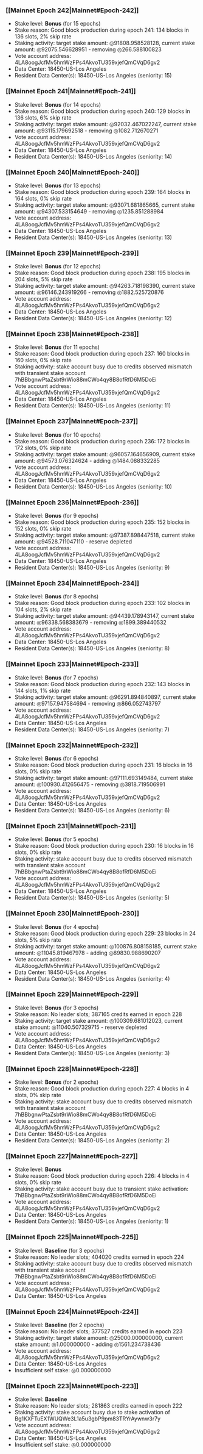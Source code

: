 ### [[Mainnet Epoch 242|Mainnet#Epoch-242]]
* Stake level: **Bonus** (for 15 epochs)
* Stake reason: Good block production during epoch 241: 134 blocks in 136 slots, 2% skip rate
* Staking activity: target stake amount: ◎91808.958528128, current stake amount: ◎92075.546628951 - removing ◎266.588100823
* Vote account address: 4LA8oogJcfMv5hmWzFPs4AkvoTU359xjefQmCVqD6gv2
* Data Center: 18450-US-Los Angeles
* Resident Data Center(s): 18450-US-Los Angeles (seniority: 15)
### [[Mainnet Epoch 241|Mainnet#Epoch-241]]
* Stake level: **Bonus** (for 14 epochs)
* Stake reason: Good block production during epoch 240: 129 blocks in 136 slots, 6% skip rate
* Staking activity: target stake amount: ◎92032.467022247, current stake amount: ◎93115.179692518 - removing ◎1082.712670271
* Vote account address: 4LA8oogJcfMv5hmWzFPs4AkvoTU359xjefQmCVqD6gv2
* Data Center: 18450-US-Los Angeles
* Resident Data Center(s): 18450-US-Los Angeles (seniority: 14)
### [[Mainnet Epoch 240|Mainnet#Epoch-240]]
* Stake level: **Bonus** (for 13 epochs)
* Stake reason: Good block production during epoch 239: 164 blocks in 164 slots, 0% skip rate
* Staking activity: target stake amount: ◎93071.681865665, current stake amount: ◎94307.533154649 - removing ◎1235.851288984
* Vote account address: 4LA8oogJcfMv5hmWzFPs4AkvoTU359xjefQmCVqD6gv2
* Data Center: 18450-US-Los Angeles
* Resident Data Center(s): 18450-US-Los Angeles (seniority: 13)
### [[Mainnet Epoch 239|Mainnet#Epoch-239]]
* Stake level: **Bonus** (for 12 epochs)
* Stake reason: Good block production during epoch 238: 195 blocks in 204 slots, 5% skip rate
* Staking activity: target stake amount: ◎94263.718198390, current stake amount: ◎96146.243919266 - removing ◎1882.525720876
* Vote account address: 4LA8oogJcfMv5hmWzFPs4AkvoTU359xjefQmCVqD6gv2
* Data Center: 18450-US-Los Angeles
* Resident Data Center(s): 18450-US-Los Angeles (seniority: 12)
### [[Mainnet Epoch 238|Mainnet#Epoch-238]]
* Stake level: **Bonus** (for 11 epochs)
* Stake reason: Good block production during epoch 237: 160 blocks in 160 slots, 0% skip rate
* Staking activity: stake account busy due to credits observed mismatch with transient stake account 7hBBbgnwPtaZsbt9rWio88mCWo4qy8B8ofRfD6M5DoEi
* Vote account address: 4LA8oogJcfMv5hmWzFPs4AkvoTU359xjefQmCVqD6gv2
* Data Center: 18450-US-Los Angeles
* Resident Data Center(s): 18450-US-Los Angeles (seniority: 11)
### [[Mainnet Epoch 237|Mainnet#Epoch-237]]
* Stake level: **Bonus** (for 10 epochs)
* Stake reason: Good block production during epoch 236: 172 blocks in 172 slots, 0% skip rate
* Staking activity: target stake amount: ◎96057.164656909, current stake amount: ◎94573.076324624 - adding ◎1484.088332285
* Vote account address: 4LA8oogJcfMv5hmWzFPs4AkvoTU359xjefQmCVqD6gv2
* Data Center: 18450-US-Los Angeles
* Resident Data Center(s): 18450-US-Los Angeles (seniority: 10)
### [[Mainnet Epoch 236|Mainnet#Epoch-236]]
* Stake level: **Bonus** (for 9 epochs)
* Stake reason: Good block production during epoch 235: 152 blocks in 152 slots, 0% skip rate
* Staking activity: target stake amount: ◎97387.898447518, current stake amount: ◎94528.711047110 - reserve depleted
* Vote account address: 4LA8oogJcfMv5hmWzFPs4AkvoTU359xjefQmCVqD6gv2
* Data Center: 18450-US-Los Angeles
* Resident Data Center(s): 18450-US-Los Angeles (seniority: 9)
### [[Mainnet Epoch 234|Mainnet#Epoch-234]]
* Stake level: **Bonus** (for 8 epochs)
* Stake reason: Good block production during epoch 233: 102 blocks in 104 slots, 2% skip rate
* Staking activity: target stake amount: ◎94439.178943147, current stake amount: ◎96338.568383679 - removing ◎1899.389440532
* Vote account address: 4LA8oogJcfMv5hmWzFPs4AkvoTU359xjefQmCVqD6gv2
* Data Center: 18450-US-Los Angeles
* Resident Data Center(s): 18450-US-Los Angeles (seniority: 8)
### [[Mainnet Epoch 233|Mainnet#Epoch-233]]
* Stake level: **Bonus** (for 7 epochs)
* Stake reason: Good block production during epoch 232: 143 blocks in 144 slots, 1% skip rate
* Staking activity: target stake amount: ◎96291.894840897, current stake amount: ◎97157.947584694 - removing ◎866.052743797
* Vote account address: 4LA8oogJcfMv5hmWzFPs4AkvoTU359xjefQmCVqD6gv2
* Data Center: 18450-US-Los Angeles
* Resident Data Center(s): 18450-US-Los Angeles (seniority: 7)
### [[Mainnet Epoch 232|Mainnet#Epoch-232]]
* Stake level: **Bonus** (for 6 epochs)
* Stake reason: Good block production during epoch 231: 16 blocks in 16 slots, 0% skip rate
* Staking activity: target stake amount: ◎97111.693149484, current stake amount: ◎100930.412656475 - removing ◎3818.719506991
* Vote account address: 4LA8oogJcfMv5hmWzFPs4AkvoTU359xjefQmCVqD6gv2
* Data Center: 18450-US-Los Angeles
* Resident Data Center(s): 18450-US-Los Angeles (seniority: 6)
### [[Mainnet Epoch 231|Mainnet#Epoch-231]]
* Stake level: **Bonus** (for 5 epochs)
* Stake reason: Good block production during epoch 230: 16 blocks in 16 slots, 0% skip rate
* Staking activity: stake account busy due to credits observed mismatch with transient stake account 7hBBbgnwPtaZsbt9rWio88mCWo4qy8B8ofRfD6M5DoEi
* Vote account address: 4LA8oogJcfMv5hmWzFPs4AkvoTU359xjefQmCVqD6gv2
* Data Center: 18450-US-Los Angeles
* Resident Data Center(s): 18450-US-Los Angeles (seniority: 5)
### [[Mainnet Epoch 230|Mainnet#Epoch-230]]
* Stake level: **Bonus** (for 4 epochs)
* Stake reason: Good block production during epoch 229: 23 blocks in 24 slots, 5% skip rate
* Staking activity: target stake amount: ◎100876.808158185, current stake amount: ◎11045.819467978 - adding ◎89830.988690207
* Vote account address: 4LA8oogJcfMv5hmWzFPs4AkvoTU359xjefQmCVqD6gv2
* Data Center: 18450-US-Los Angeles
* Resident Data Center(s): 18450-US-Los Angeles (seniority: 4)
### [[Mainnet Epoch 229|Mainnet#Epoch-229]]
* Stake level: **Bonus** (for 3 epochs)
* Stake reason: No leader slots; 387165 credits earned in epoch 228
* Staking activity: target stake amount: ◎100309.681012023, current stake amount: ◎11040.507329715 - reserve depleted
* Vote account address: 4LA8oogJcfMv5hmWzFPs4AkvoTU359xjefQmCVqD6gv2
* Data Center: 18450-US-Los Angeles
* Resident Data Center(s): 18450-US-Los Angeles (seniority: 3)
### [[Mainnet Epoch 228|Mainnet#Epoch-228]]
* Stake level: **Bonus** (for 2 epochs)
* Stake reason: Good block production during epoch 227: 4 blocks in 4 slots, 0% skip rate
* Staking activity: stake account busy due to credits observed mismatch with transient stake account 7hBBbgnwPtaZsbt9rWio88mCWo4qy8B8ofRfD6M5DoEi
* Vote account address: 4LA8oogJcfMv5hmWzFPs4AkvoTU359xjefQmCVqD6gv2
* Data Center: 18450-US-Los Angeles
* Resident Data Center(s): 18450-US-Los Angeles (seniority: 2)
### [[Mainnet Epoch 227|Mainnet#Epoch-227]]
* Stake level: **Bonus**
* Stake reason: Good block production during epoch 226: 4 blocks in 4 slots, 0% skip rate
* Staking activity: stake account busy due to transient stake activation: 7hBBbgnwPtaZsbt9rWio88mCWo4qy8B8ofRfD6M5DoEi
* Vote account address: 4LA8oogJcfMv5hmWzFPs4AkvoTU359xjefQmCVqD6gv2
* Data Center: 18450-US-Los Angeles
* Resident Data Center(s): 18450-US-Los Angeles (seniority: 1)
### [[Mainnet Epoch 225|Mainnet#Epoch-225]]
* Stake level: **Baseline** (for 3 epochs)
* Stake reason: No leader slots; 404020 credits earned in epoch 224
* Staking activity: stake account busy due to credits observed mismatch with transient stake account 7hBBbgnwPtaZsbt9rWio88mCWo4qy8B8ofRfD6M5DoEi
* Vote account address: 4LA8oogJcfMv5hmWzFPs4AkvoTU359xjefQmCVqD6gv2
* Data Center: 18450-US-Los Angeles
### [[Mainnet Epoch 224|Mainnet#Epoch-224]]
* Stake level: **Baseline** (for 2 epochs)
* Stake reason: No leader slots; 377527 credits earned in epoch 223
* Staking activity: target stake amount: ◎25000.000000000, current stake amount: ◎1.000000000 - adding ◎1561.234738436
* Vote account address: 4LA8oogJcfMv5hmWzFPs4AkvoTU359xjefQmCVqD6gv2
* Data Center: 18450-US-Los Angeles
* Insufficient self stake: ◎0.000000000
### [[Mainnet Epoch 223|Mainnet#Epoch-223]]
* Stake level: **Baseline**
* Stake reason: No leader slots; 281863 credits earned in epoch 222
* Staking activity: stake account busy due to stake activation of Bg1KXFTuEX1WUQWe3L1a5u3gbP9pm83TRYrAywnw3r7y
* Vote account address: 4LA8oogJcfMv5hmWzFPs4AkvoTU359xjefQmCVqD6gv2
* Data Center: 18450-US-Los Angeles
* Insufficient self stake: ◎0.000000000